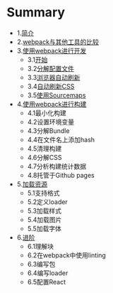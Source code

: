 # Summary

* 1.[简介](chapter1.md)
* 2.[webpack与其他工具的比较](chapter2.md)
* 3.[使用webpack进行开发](chapter3.md)
	* 3.1[开始](chapter3-1.md)
	* 3.2[分解配置文件](chapter3-2.md)
	* 3.3[浏览器自动刷新](chapter3-3.md)
	* 3.4[自动刷新CSS](chapter3-4.md)
	* 3.5[使用Sourcemaps](chapter3-5.md)
* 4.[使用webpack进行构建](chapter4.md)
	* 4.1最小化构建
	* 4.2设置环境变量
	* 4.3分解Bundle
	* 4.4在文件名上添加hash
	* 4.5清理构建
	* 4.6分解CSS
	* 4.7分析构建统计数据
	* 4.8托管于Github pages
* 5.[加载资源](chapter5.md)
	* 5.1支持格式
	* 5.2定义loader
	* 5.3加载样式
	* 5.4加载图片
	* 5.5加载字体
* 6.[进阶](chapter6.md)
	* 6.1理解块
	* 6.2在webpack中使用linting
	* 6.3编写包
	* 6.4编写loader
	* 6.5配置React
